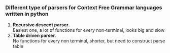 ### Different type of parsers for Context Free Grammar languages written in python
1. **Recursive descent parser**.<br>
    Easiest one, a lot of functions for every non-terminal, looks big and slow
2. **Table driven parser**.<br>
    No functions for every non terminal, shorter, but need to construct parse table
